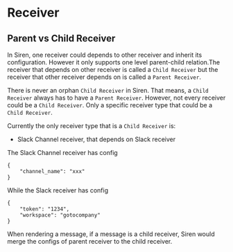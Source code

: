 # Receiver

## Parent vs Child Receiver

In Siren, one receiver could depends to other receiver and inherit its configuration. However it only supports one level parent-child relation.The receiver that depends on other receiver is called a `Child Receiver` but the receiver that other receiver depends on is called a `Parent Receiver`.

There is never an orphan `Child Receiver` in Siren. That means, a `Child Receiver` always has to have a `Parent Receiver`. However, not every receiver could be a `Child Receiver`. Only a specific receiver type that could be a `Child Receiver`. 

Currently the only receiver type that is a `Child Receiver` is:
- Slack Channel receiver, that depends on Slack receiver

The Slack Channel receiver has config
```
{
    "channel_name": "xxx"
}
```
While the Slack receiver has config
```
{
    "token": "1234",
    "workspace": "gotocompany"
}
```

When rendering a message, if a message is a child receiver, Siren would merge the configs of parent receiver to the child receiver.